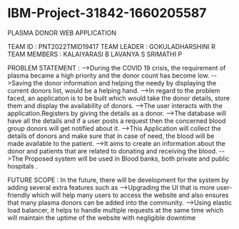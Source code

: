 # IBM-Project-31842-1660205587
PLASMA DONOR WEB APPLICATION

TEAM ID   : PNT2022TMID19417
TEAM LEADER  : GOKULADHARSHINI R
TEAM MEMBERS     : KALAIYARASI B
                   LAVANYA S
                   SRIMATHI P 
                   
PROBLEM STATEMENT :
              -->During the COVID 19 crisis, the requirement of plasma became a high priority and the donor count has become low.
              -->Saving the donor information and helping the needy by displaying the current donors list, would be a helping hand. 
              -->In regard to the problem faced, an application is to be built which would take the donor details, store them and display the availability of donors.
              -->The user interacts with the application.Registers by giving the details as a donor.
              -->The database will have all the details and if a user posts a request then the concerned blood group donors will get notified about it.
              -->This Application will collect the details of donors and make sure that in case of need, the blood will be made available to the patient.
              -->It aims to create an information about the donor and patients that are related to donating and receiving the blood. 
              -->The Proposed system will be used in Blood banks, both private and public hospitals .
              
FUTURE SCOPE  :
              In the future, there will be development for the system by adding several extra features such as
              -->Upgrading the UI that is more user-friendly which will help many users to access the website and also ensures 
                 that many plasma donors can be added into the community. 
              -->Using elastic load balancer, it helps to handle multiple requests at the same time which will maintain 
                 the uptime of the website with negligible downtime


